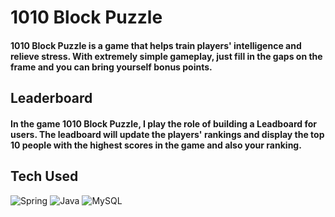 # 1010 Block Puzzle
#### 1010 Block Puzzle is a game that helps train players' intelligence and relieve stress. With extremely simple gameplay, just fill in the gaps on the frame and you can bring yourself bonus points.


## Leaderboard
#### In the game 1010 Block Puzzle, I play the role of building a Leadboard for users. The leadboard will update the players' rankings and display the top 10 people with the highest scores in the game and also your ranking.


## Tech Used
![Spring](https://img.shields.io/badge/spring-%236DB33F.svg?style=for-the-badge&logo=spring&logoColor=white) ![Java](https://img.shields.io/badge/java-%23ED8B00.svg?style=for-the-badge&logo=java&logoColor=white) ![MySQL](https://img.shields.io/badge/mysql-%2300f.svg?style=for-the-badge&logo=mysql&logoColor=white) 

